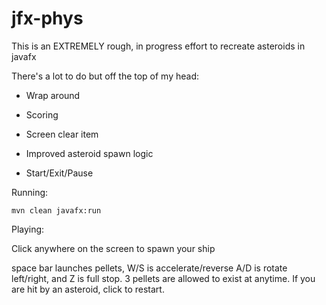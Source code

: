# jfx-phys

This is an EXTREMELY rough, in progress effort to recreate asteroids in javafx

There's a lot to do but off the top of my head:

* Wrap around

* Scoring

* Screen clear item

* Improved asteroid spawn logic

* Start/Exit/Pause

Running:

`mvn clean javafx:run`

Playing:

Click anywhere on the screen to spawn your ship

space bar launches pellets, W/S is accelerate/reverse A/D is rotate left/right, and Z is full stop. 3 pellets are allowed to exist at anytime. If you are hit by an asteroid, click to restart.
